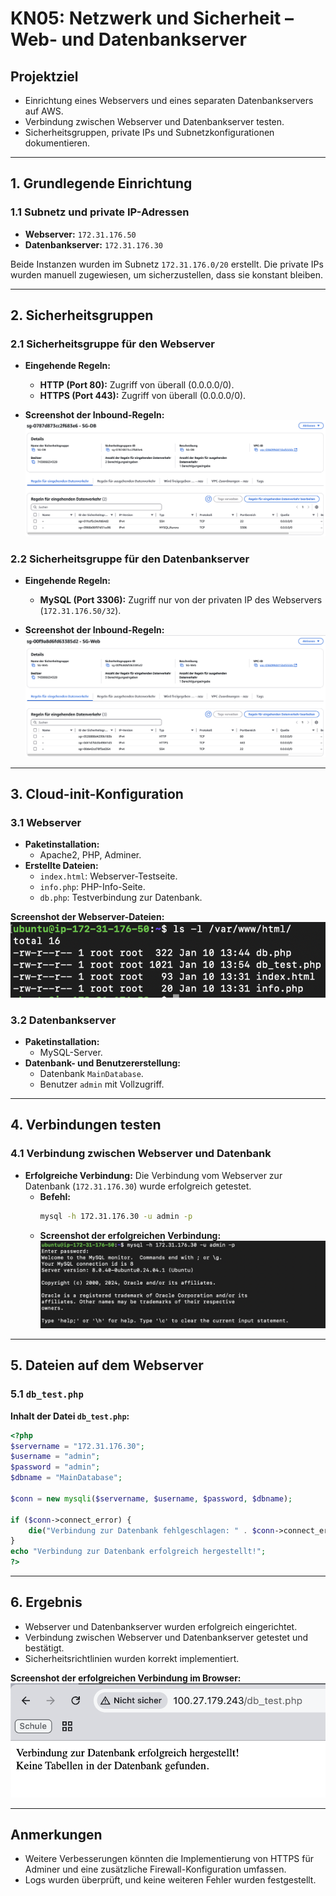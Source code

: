 
# KN05: Netzwerk und Sicherheit – Web- und Datenbankserver

## **Projektziel**
- Einrichtung eines Webservers und eines separaten Datenbankservers auf AWS.
- Verbindung zwischen Webserver und Datenbankserver testen.
- Sicherheitsgruppen, private IPs und Subnetzkonfigurationen dokumentieren.

---

## **1. Grundlegende Einrichtung**

### **1.1 Subnetz und private IP-Adressen**
- **Webserver:** `172.31.176.50`  
- **Datenbankserver:** `172.31.176.30`

Beide Instanzen wurden im Subnetz `172.31.176.0/20` erstellt. Die private IPs wurden manuell zugewiesen, um sicherzustellen, dass sie konstant bleiben.

---

## **2. Sicherheitsgruppen**
### **2.1 Sicherheitsgruppe für den Webserver**
- **Eingehende Regeln:**
  - **HTTP (Port 80):** Zugriff von überall (0.0.0.0/0).
  - **HTTPS (Port 443):** Zugriff von überall (0.0.0.0/0).
  
- **Screenshot der Inbound-Regeln:**
  ![Sicherheitsgruppe Webserver](./screenshots/webserver_security_group.png)

### **2.2 Sicherheitsgruppe für den Datenbankserver**
- **Eingehende Regeln:**
  - **MySQL (Port 3306):** Zugriff nur von der privaten IP des Webservers (`172.31.176.50/32`).

- **Screenshot der Inbound-Regeln:**
  ![Sicherheitsgruppe Datenbankserver](./screenshots/dbserver_security_group.png)

---

## **3. Cloud-init-Konfiguration**

### **3.1 Webserver**
- **Paketinstallation:**
  - Apache2, PHP, Adminer.
- **Erstellte Dateien:**
  - `index.html`: Webserver-Testseite.
  - `info.php`: PHP-Info-Seite.
  - `db.php`: Testverbindung zur Datenbank.

**Screenshot der Webserver-Dateien:**
![Webserver-Dateien](./screenshots/webserver_files.png)

### **3.2 Datenbankserver**
- **Paketinstallation:**
  - MySQL-Server.
- **Datenbank- und Benutzererstellung:**
  - Datenbank `MainDatabase`.
  - Benutzer `admin` mit Vollzugriff.

---

## **4. Verbindungen testen**

### **4.1 Verbindung zwischen Webserver und Datenbank**
- **Erfolgreiche Verbindung:**
  Die Verbindung vom Webserver zur Datenbank (`172.31.176.30`) wurde erfolgreich getestet.
  - **Befehl:**
    ```bash
    mysql -h 172.31.176.30 -u admin -p
    ```
  - **Screenshot der erfolgreichen Verbindung:**
    ![Datenbankverbindung](./screenshots/db_connection.png)


---

## **5. Dateien auf dem Webserver**

### **5.1 `db_test.php`**
**Inhalt der Datei `db_test.php`:**
```php
<?php
$servername = "172.31.176.30";
$username = "admin";
$password = "admin";
$dbname = "MainDatabase";

$conn = new mysqli($servername, $username, $password, $dbname);

if ($conn->connect_error) {
    die("Verbindung zur Datenbank fehlgeschlagen: " . $conn->connect_error);
}
echo "Verbindung zur Datenbank erfolgreich hergestellt!";
?>
```
---

## **6. Ergebnis**
- Webserver und Datenbankserver wurden erfolgreich eingerichtet.
- Verbindung zwischen Webserver und Datenbankserver getestet und bestätigt.
- Sicherheitsrichtlinien wurden korrekt implementiert.

**Screenshot der erfolgreichen Verbindung im Browser:**
![Erfolgreiche Verbindung](./screenshots/success_connection.png)

---

## **Anmerkungen**
- Weitere Verbesserungen könnten die Implementierung von HTTPS für Adminer und eine zusätzliche Firewall-Konfiguration umfassen.
- Logs wurden überprüft, und keine weiteren Fehler wurden festgestellt.
